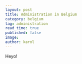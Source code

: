 ```yaml
---
layout: post
title: Administration in Belgium
category: belgium
tag: administration
read_time: true
published: false
image:
author: karol
---
```

Heyo!
